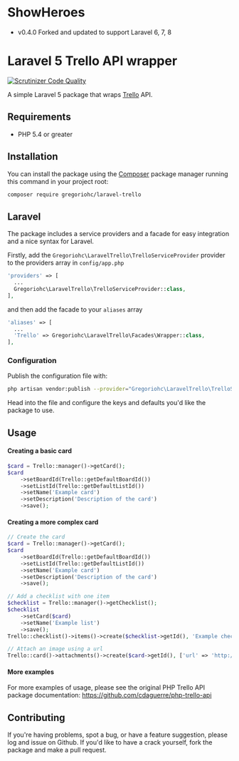 # ShowHeroes
- v0.4.0 Forked and updated to support Laravel 6, 7, 8

# Laravel 5 Trello API wrapper

[![Scrutinizer Code Quality](https://scrutinizer-ci.com/g/gregoriohc/laravel-trello/badges/quality-score.png?b=master)](https://scrutinizer-ci.com/g/gregoriohc/laravel-trello/?branch=master)

A simple Laravel 5 package that wraps [Trello](https://trello.com) API.

## Requirements

* PHP 5.4 or greater

## Installation

You can install the package using the [Composer](https://getcomposer.org/) package manager running this command in your project root:

```sh
composer require gregoriohc/laravel-trello
```

## Laravel

The package includes a service providers and a facade for easy integration and a nice syntax for Laravel.

Firstly, add the `Gregoriohc\LaravelTrello\TrelloServiceProvider` provider to the providers array in `config/app.php`

```php
'providers' => [
  ...
  Gregoriohc\LaravelTrello\TrelloServiceProvider::class,
],
```

and then add the facade to your `aliases` array

```php
'aliases' => [
  ...
  'Trello' => Gregoriohc\LaravelTrello\Facades\Wrapper::class,
],
```

### Configuration

Publish the configuration file with:

```sh
php artisan vendor:publish --provider="Gregoriohc\LaravelTrello\TrelloServiceProvider"
```

Head into the file and configure the keys and defaults you'd like the package to use.

## Usage

#### Creating a basic card

```php
$card = Trello::manager()->getCard();
$card
    ->setBoardId(Trello::getDefaultBoardId())
    ->setListId(Trello::getDefaultListId())
    ->setName('Example card')
    ->setDescription('Description of the card')
    ->save();
```

#### Creating a more complex card

```php
// Create the card
$card = Trello::manager()->getCard();
$card
    ->setBoardId(Trello::getDefaultBoardId())
    ->setListId(Trello::getDefaultListId())
    ->setName('Example card')
    ->setDescription('Description of the card')
    ->save();

// Add a checklist with one item
$checklist = Trello::manager()->getChecklist();
$checklist
    ->setCard($card)
    ->setName('Example list')
    ->save();
Trello::checklist()->items()->create($checklist->getId(), 'Example checklist item');

// Attach an image using a url
Trello::card()->attachments()->create($card->getId(), ['url' => 'http://lorempixel.com/400/200/']);
```

#### More examples

For more examples of usage, please see the original PHP Trello API package documentation: https://github.com/cdaguerre/php-trello-api

## Contributing

If you're having problems, spot a bug, or have a feature suggestion, please log and issue on Github. If you'd like to have a crack yourself, fork the package and make a pull request.
